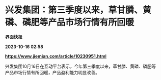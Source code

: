 # 兴发集团：第三季度以来，草甘膦、黄磷、磷肥等产品市场行情有所回暖
**界面快报**

**2023-10-16 02:58**

**https://www.jiemian.com/article/10230951.html**

兴发集团10月16日在互动平台表示，今年第三季度以来，草甘膦、黄磷、磷肥等产品市场行情有所回暖，产品盈利能力明显改善。